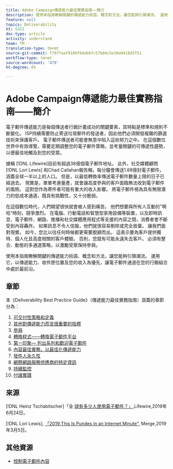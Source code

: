 ```yaml
---
title: Adobe Campaign傳遞能力最佳實務指南——簡介
description: 使用本指南瞭解關鍵的傳遞能力術語、概念和方法，讓您能夠引領潮流。 運用它，以傳遞能力、收件匣位置及您的收入為優先，讓電子郵件通道在您的行銷組合中處於最前沿。
feature: null
topics: Deliverability
kt: 5321
doc-type: article
activity: understand
team: TM
translation-type: tm+mt
source-git-commit: f797faaf9189f64eb6fc57b84c5e38d4418d5f51
workflow-type: tm+mt
source-wordcount: '479'
ht-degree: 0%

---
```



# Adobe Campaign傳遞能力最佳實務指南——簡介

電子郵件傳遞能力是每個傳送者行銷計畫成功的關鍵要素，其特點是標準和規則不斷變化。 ISP持續需要防止寄送垃圾郵件的發送者，因此他們必須開發複雜的篩選技術來保護客戶。 電子郵件傳送者可能會無意中陷入這些努力之中。 在這個數位世界中有效導覽，需要定期調整您的電子郵件策略，並考量關鍵的可傳遞性趨勢，以便最佳地觸及到您的受眾。

據稱 [!DNL Lifewire]目前有超過38億個電子郵件地址。 此外，社交媒體顧問 [!DNL Lori Lewis] 和Chad Callahan報告稱，每分鐘會傳送1.88億封電子郵件，涵蓋全球一半以上的人口。 但是，以最低轉換率傳送電子郵件數量上限的日子已經過去。 現實是，單單考慮量產，就會讓高度參與的客戶面臨無法收到電子郵件的風險。 這對您作為寄件者可能有重大的收入影響。 將電子郵件視為具有無限潛力的低成本通道，既具有挑戰性，又十分脆弱。

在這個數位時代，人們期望很快就會被人感到痛苦。 他們想要與所有人互動的&quot;啊哈&quot;時刻，競爭激烈。 在電腦、行動電話和智慧型家用設備等裝置，以及即時訊息、電子郵件、網路、推播和社交媒體應用程式等支援的內容之間，消費者會不斷受到內容轟炸。 如果訊息不令人信服，他們就很容易刪除或完全放棄。
讓我們面對現實。 如今，您比以往任何時候都更需要脫穎而出。 這表示要為客戶提供獨特、個人化且高度相關的客戶體驗。 否則，您就有可能永遠失去客戶。 必須有整合、動態的多通道策略，以激勵受眾保持參與。

使用本指南瞭解關鍵的傳遞能力術語、概念和方法，讓您能夠引領潮流。 運用它，以傳遞能力、收件匣位置及您的收入為優先，讓電子郵件通道在您的行銷組合中處於最前沿。

## 章節

本《Deliverability Best Practice Guide》（傳遞能力最佳實務指南）涵蓋的章節分為：

1. [可交付性策略和定義](./deliverability-strategy-and-definition.md)
2. [其他對傳遞能力而言很重要的指標](./other-metrics-for-deliverability.md)
3. [參與](./engangement.md)
4. [轉換程式——轉換電子郵件平台](transition-process-switching-email-platforms.md)
5. [第一印象— 列出系列和歡迎電子郵件](./first-impressions-list-collection-and-welcome-emails.md)
6. [內容最佳實務，以最佳化傳遞能力](./content-best-practices-for-optimal-delivery.md)
7. [發件人永久性](./sender-permanence.md)
8. [網際網路服務供應商的特定資訊](./internet-service-provider-specifics/overview.md)
9. [持續監控](./ongoing-monitoring.md)
10. [付諸實踐](./putting-it-in-practice.md)

## 來源

[!DNL Heinz Tschabitscher]「全 [球有多少人使用電子郵件？」](https://www.lifewire.com/how-many-email-users-are-there-1171213),Lifewire,2019年6月24日。

[!DNL Lori Lewis], [「2019:This Is Pundes in an Internet Minute&quot;](https://www.allaccess.com/merge/archive/29580/2019-this-is-what-happens-in-an-internet-minute), Merge,2019年3月5日。

## 其他資源

* [控制電子郵件內容](https://docs.adobe.com/content/help/en/campaign-standard/using/testing-and-sending/managing-deliverability/control-email-content.html)
